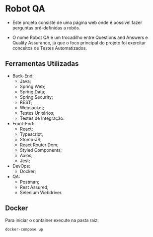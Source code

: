 # Robot QA

- Este projeto consiste de uma página web onde é possível fazer perguntas pré-definidas a robôs. 

- O nome Robot QA é um trocadilho entre Questions and Answers e Quality Assurance, já que o foco principal do projeto foi exercitar conceitos de Testes Automatizados.

## Ferramentas Utilizadas

- Back-End:
    - Java;
    - Spring Web;
    - Spring Data;
    - Spring Security;
    - REST;
    - Websocket;
    - Testes Unitários;
    - Testes de Integração.
- Front-End:
    - React;
    - Typescript;
    - Stomp-JS;
    - React Router Dom;
    - Styled Components;
    - Axios; 
    - Jest;
- DevOps:
    - Docker;
- QA:
    - Postman;
    - Rest Assured;
    - Selenium Webdriver.

## Docker

Para iniciar o container execute na pasta raiz:

```
docker-compose up
```
